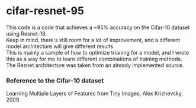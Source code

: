 # cifar-resnet-95
This code is a code that achieves a ~95% accuracy on the Cifar-10 dataset using Resnet-18. \
Keep in mind, there's still room for a lot of improvement, and a different model architecture will give different results.\
This is mainly a sample of how to optimize trianing for a model, and I wrote this as a way for me to learn different combinations of training methods. \
The Resnet architecture was taken from an already implemented source.

### Reference to the Cifar-10 dataset
Learning Multiple Layers of Features from Tiny Images, Alex Krizhevsky, 2009.
